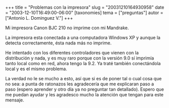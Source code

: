 +++
title = "Problemas con la impresora"
slug = "20031210164930958"
date = "2003-12-10T16:49:00-06:00"
[taxonomies]
tema = ["preguntas"]
autor = ["Antonio L. Dominguez V."]
+++

Mi impresora Canon BJC 210 no imprime con mi Mandrake.

La impresora esta conectada a una computadora Windows XP y aunque la
detecta correctamente, ésta nada más no imprime.

He intentado con los diferentes controladores que vienen con la
distribución y nada, y es muy raro porque con la versión 9.0 sí imprimía
tanto local como en red, ahora tengo la 9.2. Ya traté también
conectándola local y es el mismo problema.

<!-- more -->
La verdad no le se mucho a esto, así que si es de poner tal o cual cosa
que no sea: a punta de ratonazos les agradecería que me explicaran paso
a paso (espero aprender y otro día ya no preguntar tan detallado).
Espero que me puedan ayudar y les agradesco mucho la atención que tengan
para este mensaje.

